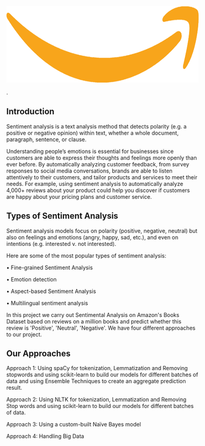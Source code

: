 <p>
<p align="center">
<img src="web_logo.png"
     img width="600" img height="200"
     alt="Markdown Monster icon"
      />
</p>
</p>. 

## Introduction
Sentiment analysis is a text analysis method that detects polarity (e.g. a positive or negative opinion) within text, whether a whole document, paragraph, sentence, or clause.

Understanding people’s emotions is essential for businesses since customers are able to express their thoughts and feelings more openly than ever before. By automatically analyzing customer feedback, from survey responses to social media conversations, brands are able to listen attentively to their customers, and tailor products and services to meet their needs.
For example, using sentiment analysis to automatically analyze 4,000+ reviews about your product could help you discover if customers are happy about your pricing plans and customer service.


## Types of Sentiment Analysis
Sentiment analysis models focus on polarity (positive, negative, neutral) but also on feelings and emotions (angry, happy, sad, etc.), and even on intentions (e.g. interested v. not interested).

Here are some of the most popular types of sentiment analysis:

•	Fine-grained Sentiment Analysis

•	Emotion detection 

•	Aspect-based Sentiment Analysis 

•	Multilingual sentiment analysis

In this project we carry out Sentimental Analysis on Amazon's Books Dataset based on reviews on a million books and predict whether this review is 'Positive', 'Neutral', 'Negative'. We have four different approaches to our project.

## Our Approaches 

Approach 1: Using spaCy for tokenization, Lemmatization and Removing stopwords and using scikit-learn to build our models for different batches of data and using Ensemble Techniques to create an aggregate prediction result.

Approach 2: Using NLTK for tokenization, Lemmatization and Removing Stop words and using scikit-learn to build our models for different batches of data.

Approach 3: Using a custom-built Naïve Bayes model

Approach 4: Handling Big Data

